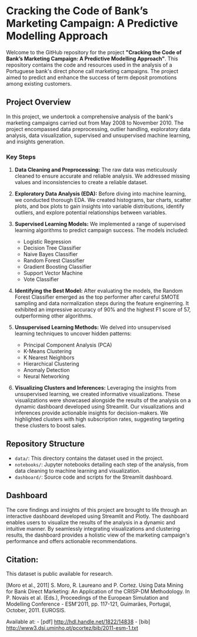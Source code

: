 # Cracking the Code of Bank’s Marketing Campaign: A Predictive Modelling Approach

Welcome to the GitHub repository for the project **"Cracking the Code of Bank’s Marketing Campaign: A Predictive Modelling Approach"**. This repository contains the code and resources used in the analysis of a Portuguese bank's direct phone call marketing campaigns. The project aimed to predict and enhance the success of term deposit promotions among existing customers. 

## Project Overview

In this project, we undertook a comprehensive analysis of the bank's marketing campaigns carried out from May 2008 to November 2010. The project encompassed data preprocessing, outlier handling, exploratory data analysis, data visualization, supervised and unsupervised machine learning, and insights generation.

### Key Steps

1. **Data Cleaning and Preprocessing:** The raw data was meticulously cleaned to ensure accurate and reliable analysis. We addressed missing values and inconsistencies to create a reliable dataset.

2. **Exploratory Data Analysis (EDA):** Before diving into machine learning, we conducted thorough EDA. We created histograms, bar charts, scatter plots, and box plots to gain insights into variable distributions, identify outliers, and explore potential relationships between variables.

3. **Supervised Learning Models:** We implemented a range of supervised learning algorithms to predict campaign success. The models included:
   - Logistic Regression
   - Decision Tree Classifier
   - Naive Bayes Classifier
   - Random Forest Classifier
   - Gradient Boosting Classifier
   - Support Vector Machine
   - Vote Classifier

4. **Identifying the Best Model:** After evaluating the models, the Random Forest Classifier emerged as the top performer after careful SMOTE sampling and data normalization steps during the feature enginerring. It exhibited an impressive accuracy of 90% and the highest F1 score of 57, outperforming other algorithms.

5. **Unsupervised Learning Methods:** We delved into unsupervised learning techniques to uncover hidden patterns:
   - Principal Component Analysis (PCA)
   - K-Means Clustering
   - K Nearest Neighbors
   - Hierarchical Clustering
   - Anomaly Detection
   - Neural Networking

6. **Visualizing Clusters and Inferences:** Leveraging the insights from unsupervised learning, we created informative visualizations. These visualizations were showcased alongside the results of the analysis on a dynamic dashboard developed using Streamlit. Our visualizations and inferences provide actionable insights for decision-makers. We highlighted clusters with high subscription rates, suggesting targeting these clusters to boost sales.

## Repository Structure

- `data/`: This directory contains the dataset used in the project.
- `notebooks/`: Jupyter notebooks detailing each step of the analysis, from data cleaning to machine learning and visualization.
- `dashboard/`: Source code and scripts for the Streamlit dashboard.

## Dashboard

The core findings and insights of this project are brought to life through an interactive dashboard developed using Streamlit and Plotly. The dashboard enables users to visualize the results of the analysis in a dynamic and intuitive manner. By seamlessly integrating visualizations and clustering results, the dashboard provides a holistic view of the marketing campaign's performance and offers actionable recommendations.

## Citation:
  This dataset is public available for research.

  [Moro et al., 2011] S. Moro, R. Laureano and P. Cortez. Using Data Mining for Bank Direct Marketing: An Application of the CRISP-DM Methodology. 
  In P. Novais et al. (Eds.), Proceedings of the European Simulation and Modelling Conference - ESM'2011, pp. 117-121, Guimarães, Portugal, October, 2011. EUROSIS.

  Available at: - [pdf] http://hdl.handle.net/1822/14838
                - [bib] http://www3.dsi.uminho.pt/pcortez/bib/2011-esm-1.txt

